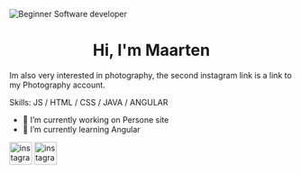 ![Beginner Software developer](https://i.imgur.com/9Pdb6uA.jpg)

<h1 align="center" >Hi, I'm Maarten</h1>

Im also very interested in photography, the second instagram link is a link to my Photography account.

Skills: JS / HTML / CSS / JAVA / ANGULAR

- 🔭 I’m currently working on Persone site 
- 🌱 I’m currently learning Angular 


[<img src='https://cdn-icons-png.flaticon.com/512/174/174855.png' alt='instagram' height='40'>](https://www.instagram.com/_maarten.t/)                       [<img src='https://cdn-icons-png.flaticon.com/512/174/174855.png' alt='instagram' height='40'>](https://www.instagram.com/north_scape/)  
